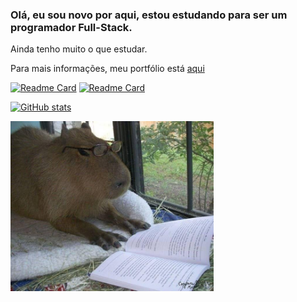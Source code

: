 
<h3>Olá, eu sou novo por aqui, estou estudando para ser um programador Full-Stack.</h3>
<p>Ainda tenho muito o que estudar.</p>
<p>Para mais informações, meu portfólio está <a href="https://leomartinez013.github.io/Portfolio/" target="_blank">aqui</a></p>

[![Readme Card](https://github-readme-stats.vercel.app/api/pin/?username=LeoMartinez013&repo=Cronometro&show_owner=true)](https://github.com/LeoMartinez013/github-readme-stats)
[![Readme Card](https://github-readme-stats.vercel.app/api/pin/?username=LeoMartinez013&repo=Lanchonete&show_owner=true)](https://github.com/LeoMartinez013/github-readme-stats)

[![GitHub stats](https://github-readme-stats.vercel.app/api?username=LeoMartinez013&show_icons=true&theme=dracula&border_radius=5)](https://github.com/LeoMartinez013/github-readme-stats)


<img src="foto_github[1].jpg" width="325px">
